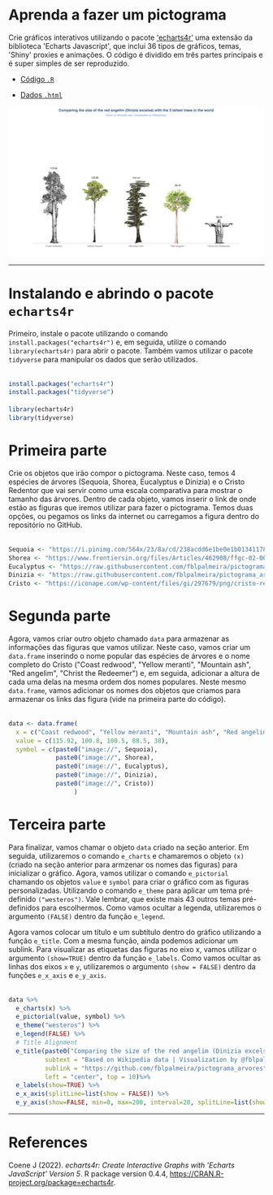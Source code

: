 # Aprenda a fazer um pictograma

Crie gráficos interativos utilizando o pacote ['echarts4r'](https://echarts4r.john-coene.com/) uma extensão da biblioteca 'Echarts Javascript', que inclui 36 tipos de gráficos, temas, 'Shiny' proxies e animações. O código é dividido em três partes principais e é super simples de ser reproduzido. 

- [Código `.R`](https://github.com/fblpalmeira/pictograma_arvores/blob/main/data/pictogram_v2.R)

- [Dados `.html`](https://en.wikipedia.org/wiki/List_of_tallest_trees)

<img src="https://github.com/fblpalmeira/pictograma_arvores/blob/main/data/pictogram_v2.png">

-----

# Instalando e abrindo o pacote `echarts4r`

Primeiro, instale o pacote utilizando o comando `install.packages("echarts4r")` e, em seguida, utilize o comando `library(echarts4r)` para abrir o pacote. Também vamos utilizar o pacote `tidyverse` para manipular os dados que serão utilizados.

``` r

install.packages("echarts4r")
install.packages("tidyverse")

library(echarts4r)
library(tidyverse)

```

# Primeira parte

Crie os objetos que irão compor o pictograma. Neste caso, temos 4 espécies de árvores (Sequoia, Shorea, Eucalyptus e Dinizia) e o Cristo Redentor que vai servir como uma escala comparativa para mostrar o tamanho das árvores. Dentro de cada objeto, vamos inserir o link de onde estão as figuras que iremos utilizar para fazer o pictograma. Temos duas opções, ou pegamos os links da internet ou carregamos a figura dentro do repositório no GitHub.  

``` r

Sequoia <- "https://i.pinimg.com/564x/23/8a/cd/238acdd6e1be0e1b0134117828b7da8e.jpg"
Shorea <- "https://www.frontiersin.org/files/Articles/462908/ffgc-02-00032-HTML/image_m/ffgc-02-00032-g001.jpg"
Eucalyptus <- "https://raw.githubusercontent.com/fblpalmeira/pictograma_arvores/main/data/Eucalyptus_regnans.jpg"
Dinizia <- "https://raw.githubusercontent.com/fblpalmeira/pictograma_arvores/main/data/Dinizia_excelsa.png"
Cristo <- "https://iconape.com/wp-content/files/gi/297679/png/cristo-redentor-brasil-logo.png"

```

# Segunda parte 

Agora, vamos criar outro objeto chamado `data` para armazenar as informações das figuras que vamos utilizar. Neste caso, vamos criar um `data.frame` inserindo o nome popular das espécies de árvores e o nome completo do Cristo ("Coast redwood", "Yellow meranti", "Mountain ash", "Red angelim", "Christ the Redeemer") e, em seguida, adicionar a altura de cada uma delas na mesma ordem dos nomes populares. Neste mesmo `data.frame`, vamos adicionar os nomes dos objetos que criamos para armazenar os links das figura (vide na primeira parte do código).

``` r

data <- data.frame(
  x = c("Coast redwood", "Yellow meranti", "Mountain ash", "Red angelim", "Christ the Redeemer"), 
  value = c(115.92, 100.8, 100.5, 88.5, 38),
  symbol = c(paste0("image://", Sequoia),
             paste0("image://", Shorea),
             paste0("image://", Eucalyptus),
             paste0("image://", Dinizia),
             paste0("image://", Cristo))
                  )

```

# Terceira parte 

Para finalizar, vamos chamar o objeto `data` criado na seção anterior. Em seguida, utilizaremos o comando `e_charts` e chamaremos o objeto `(x)` (criado na seção anterior para armzenar os nomes das figuras) para inicializar o gráfico. Agora, vamos utilizar o comando `e_pictorial` chamando os objetos `value` e `symbol` para criar o gráfico com as figuras personalizadas. Utilizando o comando `e_theme` para aplicar um tema pré-definido `("westeros")`. Vale lembrar, que existe mais 43 outros temas pré-definidos para escolhermos. Como vamos ocultar a legenda, utilizaremos o argumento `(FALSE)` dentro da função `e_legend`.

Agora vamos colocar um título e um subtítulo dentro do gráfico utilizando a função `e_title`. Com a mesma função, ainda podemos adicionar um sublink. Para visualizar as etiquetas das figuras no eixo x, vamos utilizar o argumento `(show=TRUE)` dentro da função  `e_labels`. Como vamos ocultar as linhas dos eixos `x` e `y`, utilizaremos o argumento `(show = FALSE)` dentro da funções `e_x_axis` e `e_y_axis`.


``` r

data %>% 
  e_charts(x) %>% 
  e_pictorial(value, symbol) %>% 
  e_theme("westeros") %>% 
  e_legend(FALSE) %>% 
  # Title Alignment
  e_title(paste0("Comparing the size of the red angelim (Dinizia excelsa) with the 3 tallest trees in the world"), 
          subtext = "Based on Wikipedia data | Visualization by @fblpalmeira", 
          sublink = "https://github.com/fblpalmeira/pictograma_arvores", 
          left = "center", top = 10)%>%
  e_labels(show=TRUE) %>%
  e_x_axis(splitLine=list(show = FALSE)) %>%
  e_y_axis(show=FALSE, min=0, max=200, interval=20, splitLine=list(show = FALSE))

```

----

# References

Coene J (2022). _echarts4r: Create Interactive Graphs with 'Echarts JavaScript' Version 5_.
  R package version 0.4.4, <https://CRAN.R-project.org/package=echarts4r>.
